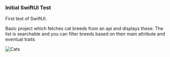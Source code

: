 ### Initial SwiftUI Test
First test of SwiftUI. 

Basic project which fetches cat breeds from an api and displays these.
The list is searchable and you can filter breeds based on their main attribute and eventual traits  

![Cats](https://github.com/egenvall/cats/blob/master/cats/cats/cats.gif)
